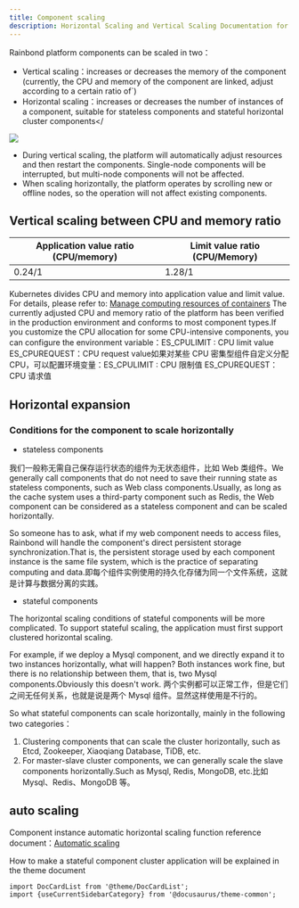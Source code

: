 ```yaml
---
title: Component scaling
description: Horizontal Scaling and Vertical Scaling Documentation for Rainbond Components
---
```


Rainbond platform components can be scaled in two：

- Vertical scaling：increases or decreases the memory of the component (currently, the CPU and memory of the component are linked, adjust according to a certain ratio of\`)
- Horizontal scaling：increases or decreases the number of instances of a component, suitable for stateless components and stateful horizontal cluster components</

![](https://grstatic.oss-cn-shanghai.aliyuncs.com/images/docs/5.2/user-manual/app-service-manage/automatic-telescoping/service-scaling/Telescopic.png)

- During vertical scaling, the platform will automatically adjust resources and then restart the components. Single-node components will be interrupted, but multi-node components will not be affected.
- When scaling horizontally, the platform operates by scrolling new or offline nodes, so the operation will not affect existing components.

## Vertical scaling between CPU and memory ratio

| Application value ratio (CPU/memory) | Limit value ratio (CPU/Memory) |
| ------------------------------------------------------- | ------------------------------------------------- |
| 0.24/1                                  | 1.28/1                            |

Kubernetes divides CPU and memory into application value and limit value. For details, please refer to: <a href="https://kubernetes.io/docs/concepts/configuration/manage-resources-containers/">Manage computing resources of containers</a>
The currently adjusted CPU and memory ratio of the platform has been verified in the production environment and conforms to most component types.If you customize the CPU allocation for some CPU-intensive components, you can configure the environment variable：ES_CPULIMIT : CPU limit value ES_CPUREQUEST：CPU request value如果对某些 CPU 密集型组件自定义分配 CPU，可以配置环境变量：ES_CPULIMIT : CPU 限制值 ES_CPUREQUEST：CPU 请求值

## Horizontal expansion

### Conditions for the component to scale horizontally

- stateless components

我们一般称无需自己保存运行状态的组件为无状态组件，比如 Web 类组件。We generally call components that do not need to save their running state as stateless components, such as Web class components.Usually, as long as the cache system uses a third-party component such as Redis, the Web component can be considered as a stateless component and can be scaled horizontally.

So someone has to ask, what if my web component needs to access files, Rainbond will handle the component's direct persistent storage synchronization.That is, the persistent storage used by each component instance is the same file system, which is the practice of separating computing and data.即每个组件实例使用的持久化存储为同一个文件系统，这就是计算与数据分离的实践。

- stateful components

The horizontal scaling conditions of stateful components will be more complicated. To support stateful scaling, the application must first support clustered horizontal scaling.

For example, if we deploy a Mysql component, and we directly expand it to two instances horizontally, what will happen? Both instances work fine, but there is no relationship between them, that is, two Mysql components.Obviously this doesn't work. 两个实例都可以正常工作，但是它们之间无任何关系，也就是说是两个 Mysql 组件。显然这样使用是不行的。

So what stateful components can scale horizontally, mainly in the following two categories：

1. Clustering components that can scale the cluster horizontally, such as Etcd, Zookeeper, Xiaoqiang Database, TiDB, etc.
2. For master-slave cluster components, we can generally scale the slave components horizontally.Such as Mysql, Redis, MongoDB, etc.比如 Mysql、Redis、MongoDB 等。

## auto scaling

Component instance automatic horizontal scaling function reference document：<a href="./service-auto-scaling/">Automatic scaling</a>

How to make a stateful component cluster application will be explained in the theme document

```mdx-code-block
import DocCardList from '@theme/DocCardList';
import {useCurrentSidebarCategory} from '@docusaurus/theme-common';
```
